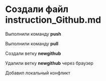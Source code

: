 # Создали файл instruction_Github.md

Выполнили команду **push**

Выполнили команду **pull**

Создали ветку **newgithub**

Удалили ветку **newgithub** через браузер

Добавил локальный конфликт